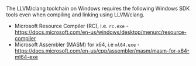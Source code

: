 The LLVM/clang toolchain on Windows requires the following Windows SDK tools even when compiling and linking using LLVM/clang.

- Microsoft Resource Compiler (RC), i.e. `rc.exe` - https://docs.microsoft.com/en-us/windows/desktop/menurc/resource-compiler
- Microsoft Assembler (MASM) for x64, i.e `ml64.exe` - https://docs.microsoft.com/en-us/cpp/assembler/masm/masm-for-x64-ml64-exe
